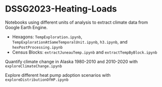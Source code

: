 # DSSG2023-Heating-Loads

Notebooks using different units of analysis to extract climate data from Google Earth Engine. 
* Hexagons: `TempExploration.ipynb`, `TempExplorationAtSameTemporalUnit.ipynb`, `h3.ipynb`, and `hexPostProcessing.ipynb`
* Census Blocks: `extractJuneauTemp.ipynb` and `extractTempByBlock.ipynb`

Quantify climate change in Alaska 1980-2010 and 2010-2020 with `exploreClimateChange.ipynb`

Explore different heat pump adoption scenarios with `exploreDistributionOfHP.ipynb`
